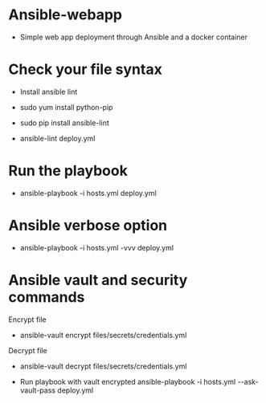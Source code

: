 # Ansible-webapp
- Simple web app deployment through Ansible and a docker container

# Check your file syntax 
- Install ansible lint

- sudo yum install python-pip
- sudo pip install ansible-lint
- ansible-lint deploy.yml

# Run the playbook

- ansible-playbook -i hosts.yml deploy.yml

# Ansible verbose option

- ansible-playbook -i hosts.yml -vvv deploy.yml

# Ansible vault and security commands

 Encrypt file
- ansible-vault encrypt files/secrets/credentials.yml

 Decrypt file
- ansible-vault decrypt files/secrets/credentials.yml

- Run playbook with vault encrypted
ansible-playbook -i hosts.yml --ask-vault-pass deploy.yml
